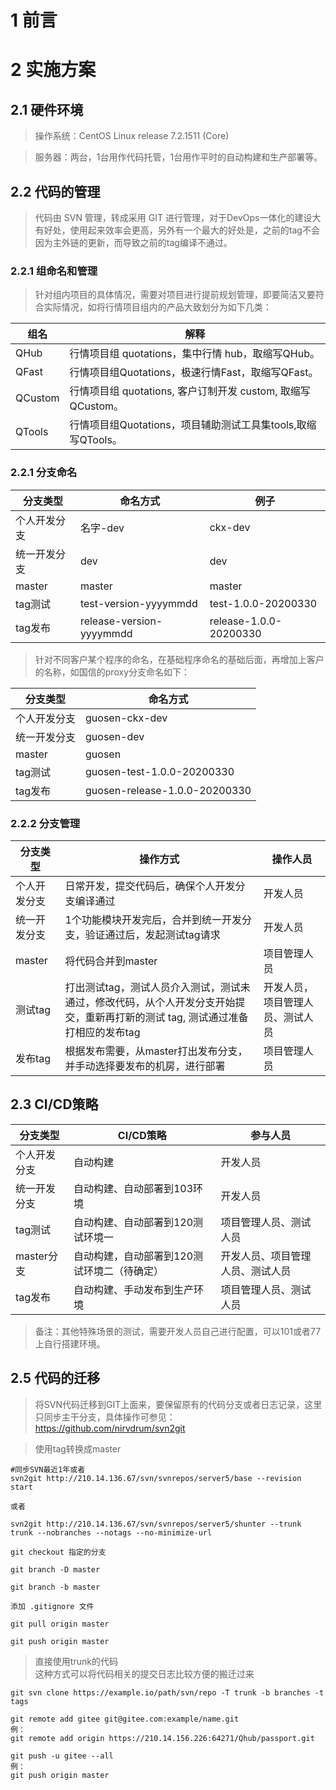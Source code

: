 # 1 前言
# 2 实施方案
## 2.1 硬件环境
> 操作系统：CentOS Linux release 7.2.1511 (Core) 

> 服务器：两台，1台用作代码托管，1台用作平时的自动构建和生产部署等。
## 2.2 代码的管理
> 代码由 SVN 管理，转成采用 GIT 进行管理，对于DevOps一体化的建设大有好处，使用起来效率会更高，另外有一个最大的好处是，之前的tag不会因为主外链的更新，而导致之前的tag编译不通过。

### 2.2.1 组命名和管理
> 针对组内项目的具体情况，需要对项目进行提前规划管理，即要简洁又要符合实际情况，如将行情项目组内的产品大致划分为如下几类：

|组名|解释|
|--|--|
|QHub|行情项目组 quotations，集中行情 hub，取缩写QHub。|
|QFast|行情项目组Quotations，极速行情Fast，取缩写QFast。|
|QCustom|行情项目组 quotations, 客户订制开发 custom, 取缩写QCustom。|
|QTools|行情项目组Quotations，项目辅助测试工具集tools,取缩写QTools。|

### 2.2.1 分支命名
|分支类型|命名方式|例子|
|--|--|--|
|个人开发分支|名字-dev|ckx-dev|
|统一开发分支|dev|dev|
|master|master|master|
|tag测试|test-version-yyyymmdd|test-1.0.0-20200330|
|tag发布|release-version-yyyymmdd|release-1.0.0-20200330|
> 针对不同客户某个程序的命名，在基础程序命名的基础后面，再增加上客户的名称，如国信的proxy分支命名如下：

|分支类型|命名方式|
|--|--|
|个人开发分支|guosen-ckx-dev|
|统一开发分支|guosen-dev|
|master|guosen|
|tag测试|guosen-test-1.0.0-20200330|
|tag发布|guosen-release-1.0.0-20200330|

### 2.2.2 分支管理
|分支类型|操作方式|操作人员|
|--|--|--|
|个人开发分支|日常开发，提交代码后，确保个人开发分支编译通过|开发人员|
|统一开发分支|1个功能模块开发完后，合并到统一开发分支，验证通过后，发起测试tag请求|开发人员|
|master|将代码合并到master|项目管理人员|
|测试tag|打出测试tag，测试人员介入测试，测试未通过，修改代码，从个人开发分支开始提交，重新再打新的测试 tag, 测试通过准备打相应的发布tag|开发人员，项目管理人员、测试人员|
|发布tag|根据发布需要，从master打出发布分支，并手动选择要发布的机房，进行部署|项目管理人员|

## 2.3 CI/CD策略
|分支类型|CI/CD策略|参与人员|
|--|--|--|
|个人开发分支|自动构建|开发人员|
|统一开发分支|自动构建、自动部署到103环境|开发人员|
|tag测试|自动构建、自动部署到120测试环境一|项目管理人员、测试人员|
|master分支|自动构建，自动部署到120测试环境二（待确定）|开发人员、项目管理人员、测试人员|
|tag发布|自动构建、手动发布到生产环境|项目管理人员、测试人员|
> 备注：其他特殊场景的测试，需要开发人员自己进行配置，可以101或者77上自行搭建环境。

## 2.5 代码的迁移
> 将SVN代码迁移到GIT上面来，要保留原有的代码分支或者日志记录，这里只同步主干分支，具体操作可参见：
> https://github.com/nirvdrum/svn2git 

> 使用tag转换成master
```
#同步SVN最近1年或者
svn2git http://210.14.136.67/svn/svnrepos/server5/base --revision start

或者 

svn2git http://210.14.136.67/svn/svnrepos/server5/shunter --trunk trunk --nobranches --notags --no-minimize-url

git checkout 指定的分支

git branch -D master 

git branch -b master

添加 .gitignore 文件

git pull origin master

git push origin master

```

> 直接使用trunk的代码  
> 这种方式可以将代码相关的提交日志比较方便的搬迁过来
```
git svn clone https://example.io/path/svn/repo -T trunk -b branches -t tags

git remote add gitee git@gitee.com:example/name.git
例：
git remote add origin https://210.14.156.226:64271/Qhub/passport.git

git push -u gitee --all
例：
git push origin master
```
